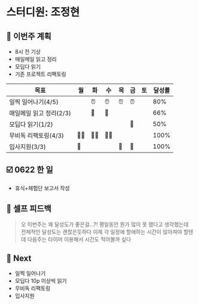 # 스터디원: 조정현

## 🚀 이번주 계획

- 8시 전 기상
- 매일메일 읽고 정리
- 모딥다 읽기
- 기존 프로젝트 리팩토링

| 목표                    | 월  | 화  | 수  | 목  | 금  | 토  | 달성률 |
| ----------------------- | --- | --- | --- | --- | --- | --- | ------ |
| 일찍 일어나기(4/5)      |     | ⏰  | ⏰  | ⏰  | ⏰  |     | 80%    |
| 매일메일 읽고 정리(2/3) |     | 📨  | 📨  |     |     |     | 66%    |
| 모딥다 읽기(1/2)        |     |     |     |     | 📖  |     | 50%    |
| 무비독 리팩토링(4/3)    | 👩‍💻  | 👩‍💻  | 👩‍💻  |     |     |     | 100%   |
| 입사지원(3/3)           | 📄  |     |     | 📄  | 📄  |     | 100%   |

## ☑️ 0622 한 일

- 휴식+체험단 보고서 작성

## 🎉 셀프 피드백

> 오 이번주는 꽤 달성도가 좋은걸...?!
> 평일동안 뭔가 많이 못 했다고 생각했는데 전체적인 달성도는 괜찮은듯하다
> 이제 각 일정에 할애하는 시간이 많아져야 할텐데
> 다음주는 타이머 이용해서 시간도 적어볼까 싶다

## 🌱 Next

- 일찍 일어나기
- 모딥다 10p 이상씩 읽기
- 무비독 리팩토링
- 입사지원
